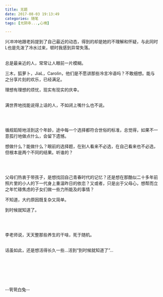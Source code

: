```yaml
---
title: 无题
date: 2017-08-03 19:13:49
categories: 随笔
tags: [光阴寺...,心境]

---
```

兴冲冲地跟老妈提到了自己最近的动态，得到的却是她的不理解和怀疑，与此同时L也是先泼了冷水过来，顿时我感到异常失落。<br /><br />

总是最亲近的人，常常让人眼前一片模糊。

三木，狐萝卜，JiaL，Carolin，他们是不愿讲那些冷言冷语吗？不敢细想。能与之分享片刻的欢乐，已经满足。

理想有理想的烦忧，现实有现实的庆幸。<br /><br />

满世界地找能说得上话的人，不如闭上嘴什么也不说。

<br /><br />

循规蹈矩地活到这个年龄，途中每一个选择都符合世俗的标准，总觉得，如果不一意孤行地做点什么，会留下遗憾。

想做什么？能做什么？眼前的选择题，在别人看来不必选，在自己看来也不必选，但根本是两个不同的结果。听谁的？

<br /><br />

父母们热衷于带孩子，是想找回自己青春时代的记忆？还是想在那酷似二十多年前照片里的小人的下一代身上重温昨日的依恋？又或者，只是出于父母心，想帮而立之年忙碌焦虑的子女们做一些力所能及的事情？

不知道，大约原因既复杂又简单。

到时候就知道了。

<br /><br />

李老师说，天天整那些养生的干啥，死于随机。<br /><br />

话虽如此，还是想活得长久一些...活到“到时候就知道了”...

<br /><br />

<br /><br />

--茕茕白兔--